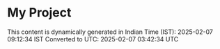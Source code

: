 # My Project

This content is dynamically generated in Indian Time (IST): 2025-02-07 09:12:34 IST
Converted to UTC: 2025-02-07 03:42:34 UTC
